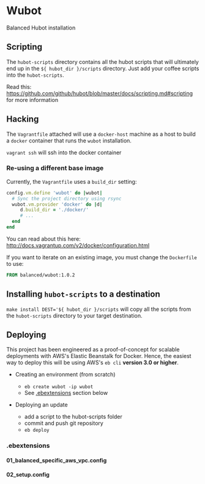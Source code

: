 # Wubot

Balanced Hubot installation

## Scripting

The `hubot-scripts` directory contains all the hubot scripts that will ultimately end up in the `${ hubot_dir }/scripts` directory. Just add your coffee scripts into the `hubot-scripts`.

Read this: https://github.com/github/hubot/blob/master/docs/scripting.md#scripting for more information

## Hacking

The `Vagrantfile` attached will use a `docker-host` machine as a host to build a `docker` container that runs the
`wubot` installation.

`vagrant ssh` will ssh into the docker container

### Re-using a different base image

Currently, the `Vagrantfile` uses a `build_dir` setting:

```ruby
config.vm.define 'wubot' do |wubot|
  # Sync the project directory using rsync
  wubot.vm.provider 'docker' do |d|
     d.build_dir = './docker/'
     # ...
  end
end
```

You can read about this here: http://docs.vagrantup.com/v2/docker/configuration.html

If you want to iterate on an existing image, you must change the `Dockerfile` to use:

```dockerfile
FROM balanced/wubot:1.0.2
```

## Installing `hubot-scripts` to a destination

`make install DEST='${ hubot_dir }/scripts` will copy all the scripts from the `hubot-scripts` directory to your target destination.

## Deploying

This project has been engineered as a proof-of-concept for scalable deployments with AWS's Elastic Beanstalk for Docker. Hence, the easiest way to deploy this will be using AWS's `eb cli` **version 3.0 or higher**.

- Creating an environment (from scratch)
  * `eb create wubot -ip wubot`
  * See [.ebextensions](#.ebextensions) section below

- Deploying an update
  * add a script to the hubot-scripts folder
  * commit and push git repository
  * `eb deploy`

### .ebextensions

#### 01_balanced_specific_aws_vpc.config

#### 02_setup.config
